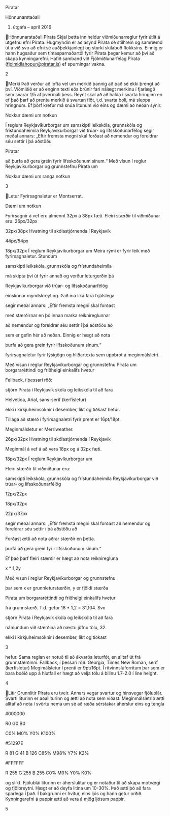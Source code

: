 Píratar

Hönnunarstaðall
1. útgáfa – apríl 2016

Hönnunarstaðall Pírata
Skjal þetta inniheldur viðmiðunarreglur fyrir útlit á
útgefnu efni Pírata.
Hugmyndin er að ásýnd Pírata sé stílhrein og
samræmd út á við svo að efni sé auðþekkjanlegt og
styrki skilaboð flokksins.
Einnig er hann hugsaður sem tímasparnaðartól fyrir
Pírata þegar kemur að því að skapa kynningarefni.
Hafið samband við Fjölmiðlunarfélag Pírata
(fjolmidlahopur@piratar.is) ef spurningar vakna.

2

Merki
Það verður að lofta vel um merkið þannig að það sé
ekki þrengt að því.
Viðmiðið er að enginn texti eða brúnir fari nálægt
merkinu í fjarlægð sem svarar 1/5 af þvermáli þess.
Reynt skal að að halda í svarta hringinn en ef það þarf
að prenta merkið á svartan flöt, t.d. svarta boli, má
sleppa hringnum. Ef þörf krefur má snúa litunum við
eins og dæmi að neðan sýnir.

Nokkur dæmi um notkun

Í reglum Reykjavíkurborgar
um samskipti leikskóla,
grunnskóla og frístundaheimila
Reykjavíkurborgar við trúar- og
lífsskoðunarfélög segir meðal
annars: „Eftir fremsta megni
skal forðast að nemendur og
foreldrar séu settir í þá aðstöðu

Píratar

að þurfa að gera grein fyrir
lífsskoðunum sínum.“
Með vísun í reglur
Reykjavíkurborgar og
grunnstefnu Pírata um

Nokkur dæmi um ranga notkun

3

Letur
Fyrirsagnaletur er Montserrat.

Dæmi um notkun

Fyrirsagnir á vef eru almennt 32px á 38px fæti.
Fleiri stærðir til viðmiðunar eru:
26px/32px

32px/38px Hvatning til
skólastjórnenda í Reykjavík

44px/54px

18px/32px Í reglum Reykjavíkurborgar um
Meira rými er fyrir leik með fyrirsagnaletur. Stundum

samskipti leikskóla, grunnskóla og frístundaheimila

má skipta því út fyrir annað og verður leturgerðin þá

Reykjavíkurborgar við trúar- og lífsskoðunarfélög

einskonar myndskreyting. Það má líka fara frjálslega

segir meðal annars: „Eftir fremsta megni skal forðast

með stærðirnar en þó innan marka reiknireglunnar

að nemendur og foreldrar séu settir í þá aðstöðu að

sem er gefin hér að neðan. Einnig er hægt að nota

þurfa að gera grein fyrir lífsskoðunum sínum.“

fyrirsagnaletur fyrir lýsigögn og hliðartexta sem
uppbrot á meginmálsletri.

Með vísun í reglur Reykjavíkurborgar og grunnstefnu
Pírata um borgararéttindi og friðhelgi einkalífs hvetur

Fallback, í þessari röð:

stjórn Pírata í Reykjavík skóla og leikskóla til að fara

Helvetica, Arial, sans-serif (kerfisletur)

ekki í kirkjuheimsóknir í desember, líkt og tíðkast
hefur.

Tillaga að stærð í fyrirsagnaletri fyrir prent er 16pt/18pt.

Meginmálsletur er Merriweather.

26px/32px Hvatning til
skólastjórnenda í Reykjavík

Meginmál á vef á að vera 18px og á 32px fæti.

18px/32px Í reglum Reykjavíkurborgar um

Fleiri stærðir til viðmiðunar eru:

samskipti leikskóla, grunnskóla og frístundaheimila
Reykjavíkurborgar við trúar- og lífsskoðunarfélög

12px/22px

18px/32px

22px/37px

segir meðal annars: „Eftir fremsta megni skal forðast
að nemendur og foreldrar séu settir í þá aðstöðu að

Forðast ætti að nota aðrar stærðir en þetta.

þurfa að gera grein fyrir lífsskoðunum sínum.“

Ef það þarf fleiri stærðir er hægt að nota reikniregluna
		

x * 1,2y

Með vísun í reglur Reykjavíkurborgar og grunnstefnu

þar sem x er grunnleturstærðin, y er fjöldi stærða

Pírata um borgararéttindi og friðhelgi einkalífs hvetur

frá grunnstærð. T.d. gefur 18 * 1,2 = 31,104. Svo

stjórn Pírata í Reykjavík skóla og leikskóla til að fara

námundum við stærðina að næstu jöfnu tölu, 32.

ekki í kirkjuheimsóknir í desember, líkt og tíðkast

3

hefur.
Sama reglan er notuð til að ákvarða leturfót, en alltaf
út frá grunnstærðinni.
Fallback, í þessari röð:
Georgia, Times New Roman, serif (kerfisletur)
Megimálsletur í prenti er 9pt/16pt. Í ritvinnsluforritum
þar sem er bara boðið upp á hlutfall er hægt að velja
tölu á bilinu 1.7-2.0 í line height.

4

Litir
Grunnlitir Pírata eru tveir. Annars vegar svartur og
hinsvegar fjólublár.
Svarti liturinn er aðalliturinn og ætti að nota sem
víðast. Meginmálsletrið ætti alltaf að nota í svörtu
nema um sé að ræða sérstakar áherslur eins og tengla

#000000

R0 G0 B0

C0% M0% Y0% K100%

#51297E

R 81 G 41 B 126 C85% M98% Y7% K2%

#FFFFFF

R 255 G 255 B 255 C0% M0% Y0% K0%

og slíkt.
Fjólublái liturinn er áherslulitur og er notaður til að
skapa mótvægi og fjölbreytni.
Hægt er að deyfa litina um 10-30%. Það ætti þó að fara
sparlega í það.
Í bakgrunni er hvítur, eins ljós og hann getur orðið.
Kynningarefni á pappír ætti að vera á mjög ljósum
pappír.

5

